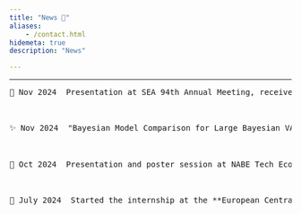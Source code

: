 ```yaml
---
title: "News 📣"
aliases:
    - /contact.html
hidemeta: true
description: "News"

---
```


---
<pre>
📣 Nov 2024  Presentation at SEA 94th Annual Meeting, received the **Graduate Student Award**<br>
<br>
✨ Nov 2024  "Bayesian Model Comparison for Large Bayesian VARs after the COVID-19 Pandemic" received R&R from the **Journal of Econometrics**<br>
<br>
📣 Oct 2024  Presentation and poster session at NABE Tech Economics Conference 2024<br>
<br>
💼 July 2024  Started the internship at the **European Central Bank** <br>
</pre>
